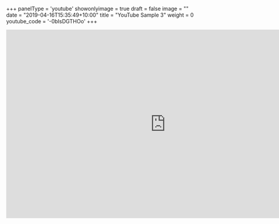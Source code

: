 +++
panelType                   = 'youtube'
showonlyimage = true
draft = false
image = ""
date = "2019-04-16T15:35:49+10:00"
title = "YouTube Sample 3"
weight = 0
youtube_code              = '-0bIsDGTHOo'
+++


<iframe width="853" height="505" src="https://www.youtube.com/embed/-0bIsDGTHOo" frameborder="0" allow="accelerometer; autoplay; encrypted-media; gyroscope; picture-in-picture" allowfullscreen></iframe>
